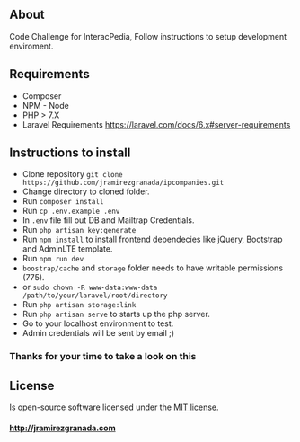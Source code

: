 ## About

Code Challenge for InteracPedia, Follow instructions to setup development enviroment.

## Requirements

- Composer
- NPM - Node
- PHP > 7.X
- Laravel Requirements https://laravel.com/docs/6.x#server-requirements

## Instructions to install

- Clone repository `git clone https://github.com/jramirezgranada/ipcompanies.git`
- Change directory to cloned folder.
- Run `composer install`
- Run `cp .env.example .env`
- In `.env` file fill out DB and Mailtrap Credentials.
- Run `php artisan key:generate`
- Run `npm install` to install frontend dependecies like jQuery, Bootstrap and AdminLTE template.
- Run `npm run dev`
- `boostrap/cache` and `storage` folder needs to have writable permissions (775).
- or `sudo chown -R www-data:www-data /path/to/your/laravel/root/directory`
- Run `php artisan storage:link`
- Run `php artisan serve` to starts up the php server.
- Go to your localhost environment to test.
- Admin credentials will be sent by email ;)

### Thanks for your time to take a look on this

## License

Is open-source software licensed under the [MIT license](https://opensource.org/licenses/MIT).

#### http://jramirezgranada.com
